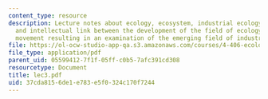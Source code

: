 ```yaml
---
content_type: resource
description: Lecture notes about ecology, ecosystem, industrial ecology, and the historical
  and intellectual link between the development of the field of ecology and the environmental
  movement resulting in an examination of the emerging field of industrial ecology.
file: https://ol-ocw-studio-app-qa.s3.amazonaws.com/courses/4-406-ecologies-of-construction-spring-2007/37cda8156de1e783e5f0324c170f7244_lec3.pdf
file_type: application/pdf
parent_uid: 05599412-7f1f-05ff-c0b5-7afc391cd308
resourcetype: Document
title: lec3.pdf
uid: 37cda815-6de1-e783-e5f0-324c170f7244
---
```

